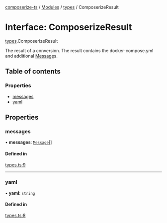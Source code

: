 [composerize-ts](../README.md) / [Modules](../modules.md) / [types](../modules/types.md) / ComposerizeResult

# Interface: ComposerizeResult

[types](../modules/types.md).ComposerizeResult

The result of a conversion. The result contains the docker-compose.yml and
additional [Message](types.Message.md)s.

## Table of contents

### Properties

- [messages](types.ComposerizeResult.md#messages)
- [yaml](types.ComposerizeResult.md#yaml)

## Properties

### messages

• **messages**: [`Message`](types.Message.md)[]

#### Defined in

[types.ts:9](https://github.com/cgoIT/composerize-ts/blob/e7b4970/src/types.ts#L9)

___

### yaml

• **yaml**: `string`

#### Defined in

[types.ts:8](https://github.com/cgoIT/composerize-ts/blob/e7b4970/src/types.ts#L8)
